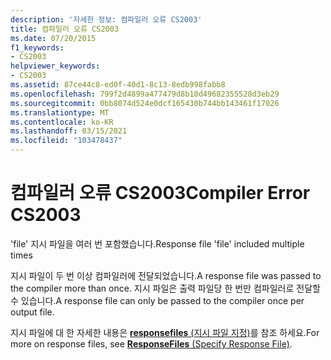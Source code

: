 ```yaml
---
description: '자세한 정보: 컴파일러 오류 CS2003'
title: 컴파일러 오류 CS2003
ms.date: 07/20/2015
f1_keywords:
- CS2003
helpviewer_keywords:
- CS2003
ms.assetid: 87ce44c8-ed0f-40d1-8c13-8edb998fabb8
ms.openlocfilehash: 799f2d4899a477479d8b10d49682355528d3eb29
ms.sourcegitcommit: 0bb8074d524e0dcf165430b744bb143461f17026
ms.translationtype: MT
ms.contentlocale: ko-KR
ms.lasthandoff: 03/15/2021
ms.locfileid: "103478437"
---
```

# <a name="compiler-error-cs2003"></a><span data-ttu-id="38f72-103">컴파일러 오류 CS2003</span><span class="sxs-lookup"><span data-stu-id="38f72-103">Compiler Error CS2003</span></span>

<span data-ttu-id="38f72-104">'file' 지시 파일을 여러 번 포함했습니다.</span><span class="sxs-lookup"><span data-stu-id="38f72-104">Response file 'file' included multiple times</span></span>  
  
 <span data-ttu-id="38f72-105">지시 파일이 두 번 이상 컴파일러에 전달되었습니다.</span><span class="sxs-lookup"><span data-stu-id="38f72-105">A response file was passed to the compiler more than once.</span></span> <span data-ttu-id="38f72-106">지시 파일은 출력 파일당 한 번만 컴파일러로 전달할 수 있습니다.</span><span class="sxs-lookup"><span data-stu-id="38f72-106">A response file can only be passed to the compiler once per output file.</span></span>  
  
 <span data-ttu-id="38f72-107">지시 파일에 대 한 자세한 내용은 [ **responsefiles** (지시 파일 지정)](../language-reference/compiler-options/miscellaneous.md#responsefiles)를 참조 하세요.</span><span class="sxs-lookup"><span data-stu-id="38f72-107">For more on response files, see [**ResponseFiles** (Specify Response File)](../language-reference/compiler-options/miscellaneous.md#responsefiles).</span></span>
